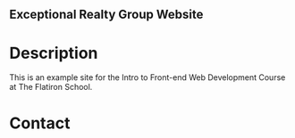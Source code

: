 Exceptional Realty Group Website
---

# Description #

This is an example site for the Intro to Front-end Web Development Course at The Flatiron School.

# Contact
